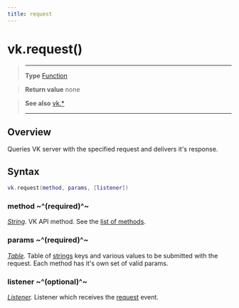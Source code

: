 ```yaml
---
title: request
---
```

# vk.request()

> --------------------- ------------------------------------------------------------------------------------------
> __Type__              [Function](https://docs.coronalabs.com/api/type/Function.html)

> __Return value__      none

> __See also__          [vk.*](/plugin/vk/)
> --------------------- ------------------------------------------------------------------------------------------

## Overview

Queries VK server with the specified request and delivers it's response.

## Syntax
```lua
vk.request(method, params, [listener])
```
### method ~^(required)^~
_[String](https://docs.coronalabs.com/api/type/String.html)._ VK API method. See the [list of methods](https://vk.com/dev/methods).

### params ~^(required)^~
_[Table](https://docs.coronalabs.com/api/type/Table.html)._ Table of [strings](https://docs.coronalabs.com/api/type/String.html) keys and various values to be submitted with the request. Each method has it's own set of valid params.

### listener ~^(optional)^~
_[Listener](https://docs.coronalabs.com/api/type/Listener.html)._ Listener which receives the [request](/plugin/vk/event/request/) event.